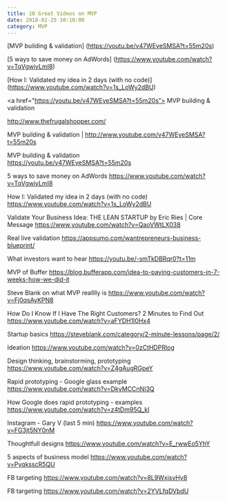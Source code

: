 ```yaml
---
title: 10 Great Videos on MVP
date: 2018-02-25 10:10:00
category: MVP
---
```




[MVP building & validation] (https://youtu.be/v47WEyeSMSA?t=55m20s)

[5 ways to save money on AdWords] (https://www.youtube.com/watch?v=TqVgwiyLmI8)

	

[How I: Validated my idea in 2 days (with no code)] (https://www.youtube.com/watch?v=1s_LoWy2dBU)





<a href="https://youtu.be/v47WEyeSMSA?t=55m20s”> MVP building & validation</a>


http://www.thefrugalshopper.com/  

MVP building & validation | http://www.youtube.com/v47WEyeSMSA?t=55m20s
 


MVP building & validation	
https://youtu.be/v47WEyeSMSA?t=55m20s 

5 ways to save money on AdWords	
https://www.youtube.com/watch?v=TqVgwiyLmI8

How I: Validated my idea in 2 days (with no code)	https://www.youtube.com/watch?v=1s_LoWy2dBU

Validate Your Business Idea: THE LEAN STARTUP by Eric Ries | Core Message	https://www.youtube.com/watch?v=QaoVWtLX038

Real live validation	https://appsumo.com/wantrepreneurs-business-blueprint/ 

What investors want to hear	https://youtu.be/-smTkDBRqr0?t=11m

MVP of Buffer	https://blog.bufferapp.com/idea-to-paying-customers-in-7-weeks-how-we-did-it 

Steve Blank on what MVP realllly is	https://www.youtube.com/watch?v=Fj0qsAyKPN8

How Do I Know If I Have The Right Customers? 2 Minutes to Find Out	https://www.youtube.com/watch?v=aFYDH1I0Hx4

Startup basics	https://steveblank.com/category/2-minute-lessons/page/2/

Ideation	https://www.youtube.com/watch?v=0zCtHDPRlog

Design thinking, brainstorming, prototyping	https://www.youtube.com/watch?v=Z4gAugRGpeY

Rapid prototyping  -  Google glass example	https://www.youtube.com/watch?v=DkyMCCnNI3Q

How Google does rapid prototyping - examples	https://www.youtube.com/watch?v=z4tDm95Q_kI

Instagram - Gary V (last 5 min)	https://www.youtube.com/watch?v=FG3jt5NY0nM

Thoughtfull designs	https://www.youtube.com/watch?v=E_rwwEo5YhY

5 aspects of business model	https://www.youtube.com/watch?v=PyqksscR5QU

FB targeting	https://www.youtube.com/watch?v=8L9WxjsvHy8

FB targeting	https://www.youtube.com/watch?v=2YVLfqDVbdU


